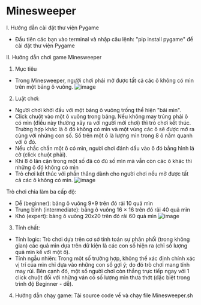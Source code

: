 # Minesweeper
I. Hướng dẫn cài đặt thư viện Pygame
- Đầu tiên các bạn vào terminal và nhập câu lệnh: "pip install pygame" để cài đặt thư viện Pygame

II. Hướng dẫn chơi game Minesweeper 
1. Mục tiêu
  - Trong Minesweeper, người chơi phải mở được tất cả các ô không có mìn trên một bảng ô vuông.
![image](https://user-images.githubusercontent.com/92346171/145825564-5fd08f69-96cd-43eb-a16d-c6fbe1b20fb1.png)

2. Luật chơi:
  - Người chơi khởi đầu với một bảng ô vuông trống thể hiện "bãi mìn".
  - Click chuột vào một ô vuông trong bảng. Nếu không may trúng phải ô có mìn (điều này thường xảy ra với người mới chơi) thì trò chơi kết thúc. Trường hợp khác là ô đó không có    mìn và một vùng các ô sẽ được mở ra cùng với những con số. Số trên một ô là lượng mìn trong 8 ô nằm quanh với ô đó.
  - Nếu chắc chắn một ô có mìn, người chơi đánh dấu vào ô đó bằng hình lá cờ (click chuột phải).
  - Khi 8 ô lân cận trong một số đã có đủ số mìn mà vẫn còn các ô khác thì những ô đó không có mìn
  - Trò chơi kết thúc với phần thắng dành cho người chơi nếu mở được tất cả các ô không có mìn.
![image](https://user-images.githubusercontent.com/92346171/145823268-09f16685-6856-4abb-9903-153f98f09c95.png)

Trò chơi chia làm ba cấp độ:
  - Dễ (beginner): bảng ô vuông 9×9 trên đó rải 10 quả mìn
  - Trung bình (intermediate): bảng ô vuông 16 × 16 trên đó rải 40 quả mìn
  - Khó (expert): bảng ô vuông 20x20 trên đó rải 60 quả mìn
 ![image](https://user-images.githubusercontent.com/92346171/145823174-88d9f52e-c2a6-4a50-9495-a48edbacd5b5.png)

 3. Tính chất:
  - Tính logic: Trò chơi dựa trên cơ sở tính toán sự phân phối (trong không gian) các quả mìn dựa trên dữ kiện là các con số hiện ra (chỉ số lượng quả mìn kề với một ô).
  - Tính ngẫu nhiên: Trong một số trường hợp, không thể xác định chính xác vị trí của mìn chỉ dựa vào những con số gợi ý; do đó trò chơi mang tính may rủi. Bên cạnh đó, một số người chơi còn thắng trực tiếp ngay với 1 click chuột đối với những ván có số lượng mìn thưa thớt (đặc biệt trong trình độ Beginner - dễ).

4. Hướng dẫn chạy game:
  Tải source code về và chạy file Minesweeper.sh
